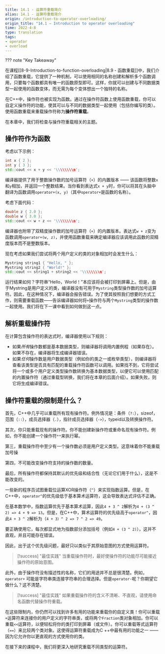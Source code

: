 ```yaml
---
title: 14.1 - 运算符重载简介
alias: 14.1 - 运算符重载简介
origin: /introduction-to-operator-overloading/
origin_title: "14.1 — Introduction to operator overloading"
time: 2022-4-8
type: translation
tags:
- operator
- overload
---
```


??? note "Key Takeaway"
	

在课程[[8-9-Introduction-to-function-overloading|8.9 - 函数重载]]中，我们介绍了函数重载，它提供了一种机制，可以使用相同的名称创建和解析多个函数调用，只要每个函数都具有唯一的函数原型即可。这样，你就可以创建与不同数据类型一起使用的函数变体，而无需为每个变体想出一个独特的名称。

在C++中，操作符也被实现为函数。通过在操作符函数上使用函数重载，你可以自定义操作符的功能，使其可以与不同的数据类型一起使用（包括你编写的类）。使用函数重载来重载操作符称为**操作符重载**。

在本章中，我们将检查与操作符重载相关的主题。

## 操作符作为函数

考虑以下示例：

```cpp
int x { 2 };
int y { 3 };
std::cout << x + y << '\\\\\\\\n';
```

编译器提供了用于整数操作数的加号运算符（`+`）的内置版本 —— 该函数将整数`x`和`y`相加，并返回一个整数结果。当你看到表达式`x + y`时，你可以将其在头脑中翻译为函数调用`operator+(x, y)`（其中`operator+`是函数的名称）。

考虑下面代码：

```cpp
double z { 2.0 };
double w { 3.0 };
std::cout << w + z << '\\\\\\\\n';

```

编译器也附带了双精度操作数的加号运算符（`+`）的内置版本。表达式`w + z`变为函数调用`operator+(w, z)`，并使用函数重载来确定编译器应该调用此函数的双精度版本而不是整数版本。

现在考虑如果我们尝试将两个用户定义的类的对象相加时会发生什么：

```cpp
Mystring string1 { "Hello, " };
Mystring string2 { "World!" };
std::cout << string1 + string2 << '\\\\\\\\n';
```



运行结果如何？字符串“Hello，World！”本应该将会被打印到屏幕上。但是，由于Mystring是用户定义的类，编译器没有可用于`Mystring`类型操作数的加号运算符。因此，在这种情况下，编译器会报告错误。为了使其按照我们想要的方式工作，则需要重载函数——告诉编译器如何将`+`操作符与两个`Mystring`类型的操作数一起使用。我们将在下一课中看到如何做到这一点。

## 解析重载操作符

在计算包含操作符的表达式时，编译器使用以下规则：

-   如果*所有*操作数都是基本数据类型，则编译器将调用内置例程（如果存在）。如果不存在，编译器将生成编译器错误。
-   如果*任何*操作数是用户数据类型（例如你的类之一或枚举类型），则编译器将查看该类型是否具有匹配的重载操作符函数可以调用。如果找不到，它将尝试将一个或多个用户定义类型操作数转换为基本数据类型，以便它可以使用匹配的内置操作符（通过重载型转换，我们将在本章的后面介绍）。如果失败，则它将生成编译错误。

## 操作符重载的限制是什么？

首先，C++中几乎可以重载所有现有操作符。例外情况是：条件（`?:`），sizeof，范围（`::`），成员选择器（`.`），指针成员选择器（`->`），typeid以及转换操作符。

其次，你只能重载现有的操作符。你不能创建新操作符或重命名现有操作符。例如，你不能创建一个操作符`**`来执行幂。

第三，重载操作符中至少有一个操作数必须是用户定义类型。这意味着你不能重载加号操

第四，不可能改变操作符支持的操作数的数量。

最后，所有操作符都保持其默认的优先级和结合性（无论它们用于什么），这是不能改变的。

一些新的程序员试图重载位运算XOR操作符（`^`）来实现指数运算。但是，在C++中，`operator^`的优先级低于基本算术运算符，这会导致表达式评估不正确。

在基本数学中，指数运算优先于基本算术运算，因此`4 + 3 ^ 2`解析为`4 + (3 ^ 2) => 4 + 9 => 13`。但是，在C++中，算术运算符的优先级高于`operator^`，因此`4 + 3 ^ 2`解析为（`4 + 3）^ 2 => 7 ^ 2 => 49`。

要正确使用它，每次都显式地为指数部分添加括号（例如`4 + (3 ^ 2)`），这并不直观，并且可能存在错误。

因此，出于这个优先级问题，最好只以类似于其原始意图的方式使用运算符。


> [!success] "最佳实践"
> 当重载操作符时，最好使操作符的功能尽可能接近操作符的原始意图。


此外，由于操作符没有描述性的名称，它们的用途并不总是很清楚。例如，`operator+` 可能是字符串类连接字符串的合理选择。但是`operator-`呢？你期望它做什么？这不清楚。

> [!success] "最佳实践"
> 如果重载操作符的含义不清晰、不直观，请使用命名函数代替操作符重载。

在这些限制内，你仍然可以找到许多有用的功能来重载你的自定义类！你可以重载`+`运算符来连接你的用户定义的字符串类，或将两个`Fraction`类对象相加。你可以重载`<<`运算符，以便轻松将你的类打印到屏幕（或文件）。你可以重载等式运算符（`==`）来比较两个类对象。这使得运算符重载成为C ++中最有用的功能之一 —— 因为它允许你以更直观的方式使用你的类。

在接下来的课程中，我们将更深入地研究重载不同类型的运算符。

